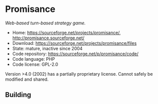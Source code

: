 # Promisance

_Web-based turn-based strategy game._

- Home: https://sourceforge.net/projects/promisance/, http://promisance.sourceforge.net/
- Download: https://sourceforge.net/projects/promisance/files
- State: mature, inactive since 2004
- Code repository: https://sourceforge.net/p/promisance/code/
- Code language: PHP
- Code license: GPL-2.0

Version >4.0 (2002) has a partially proprietary license. Cannot safely be modified and shared.

## Building

